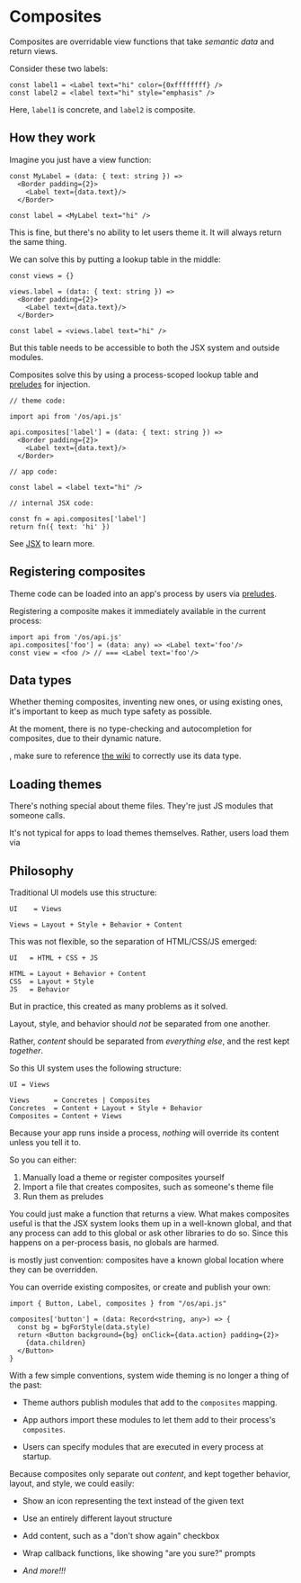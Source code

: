 # Composites

Composites are overridable view functions
that take *semantic data*
and return views.

Consider these two labels:

```tsx
const label1 = <Label text="hi" color={0xffffffff} />
const label2 = <label text="hi" style="emphasis" />
```

Here, `label1` is concrete, and `label2` is composite.

## How they work

Imagine you just have a view function:

```tsx
const MyLabel = (data: { text: string }) =>
  <Border padding={2}>
    <Label text={data.text}/>
  </Border>

const label = <MyLabel text="hi" />
```

This is fine, but there's no ability to let users theme it. It will always return the same thing.

We can solve this by putting a lookup table in the middle:

```tsx
const views = {}

views.label = (data: { text: string }) =>
  <Border padding={2}>
    <Label text={data.text}/>
  </Border>

const label = <views.label text="hi" />
```

But this table needs to be accessible to both the JSX system and outside modules.

Composites solve this by using a process-scoped lookup table and [preludes](architecture.md#preludes) for injection.

```tsx
// theme code:

import api from '/os/api.js'

api.composites['label'] = (data: { text: string }) =>
  <Border padding={2}>
    <Label text={data.text}/>
  </Border>

// app code:

const label = <label text="hi" />

// internal JSX code:

const fn = api.composites['label']
return fn({ text: 'hi' })
```

See [JSX](views.md#jsx) to learn more.

## Registering composites

Theme code can be loaded into an app's process
by users via [preludes](architecture.md#preludes).

Registering a composite makes it immediately available in the current process:

```tsx
import api from '/os/api.js'
api.composites['foo'] = (data: any) => <Label text='foo'/>
const view = <foo /> // === <Label text='foo'/>
```

## Data types

Whether theming composites, inventing new ones, or using existing ones,
it's important to keep as much type safety as possible.

At the moment, there is no type-checking and autocompletion for composites,
due to their dynamic nature.

, make sure to reference [the wiki](https://github.com/ppl-90s-dev/ppl/wiki)
to correctly use its data type.

## Loading themes


There's nothing special about theme files. They're just JS modules that someone calls.

It's not typical for apps to load themes themselves. Rather, users load them via 


## Philosophy


Traditional UI models use this structure:

```
UI    = Views

Views = Layout + Style + Behavior + Content
```

This was not flexible, so the separation of HTML/CSS/JS emerged:

```
UI   = HTML + CSS + JS

HTML = Layout + Behavior + Content
CSS  = Layout + Style
JS   = Behavior
```

But in practice, this created as many problems as it solved.

Layout, style, and behavior should *not* be separated from one another.

Rather, *content* should be separated from *everything else*, and the rest kept *together*.

So this UI system uses the following structure:

```
UI = Views

Views      = Concretes | Composites
Concretes  = Content + Layout + Style + Behavior
Composites = Content + Views
```















Because your app runs inside a process,
*nothing* will override its content unless you tell it to.

So you can either:

1. Manually load a theme or register composites yourself
2. Import a file that creates composites, such as someone's theme file
3. Run them as preludes





You could just make a function that returns a view. What makes composites
useful is that the JSX system looks them up in a well-known global,
and that any process can add to this global or ask other libraries to do so.
Since this happens on a per-process basis, no globals are harmed.


is mostly just convention: composites have a known global location
where they can be overridden.






You can override existing composites, or create and publish your own:

```tsx
import { Button, Label, composites } from "/os/api.js"

composites['button'] = (data: Record<string, any>) => {
  const bg = bgForStyle(data.style)
  return <Button background={bg} onClick={data.action} padding={2}>
    {data.children}
  </Button>
}
```









With a few simple conventions, system wide theming is no longer a thing of the past:

* Theme authors publish modules that add to the `composites` mapping.

* App authors import these modules to let them add to their process's `composites`.

* Users can specify modules that are executed in every process at startup.






Because composites only separate out *content*,
and kept together behavior, layout, and style,
we could easily:

* Show an icon representing the text instead of the given text

* Use an entirely different layout structure

* Add content, such as a "don't show again" checkbox

* Wrap callback functions, like showing "are you sure?" prompts

* *And more!!!*

